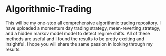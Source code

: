 # Algorithmic-Trading

This will be my one-stop all comprehensive algorithmic trading repository. I have uploaded a momentum day trading strategy, mean-reverting strategy, and a hidden markov model model to detect regime shifts. All of these methods are useful and I found the results to be pretty exciting and insightful. I hope you will share the same passion in looking through my results.
